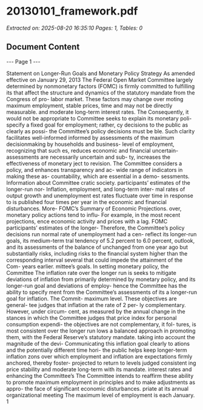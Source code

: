 # 20130101_framework.pdf

*Extracted on: 2025-08-20 16:35:10*
*Pages: 1, Tables: 0*

## Document Content

--- Page 1 ---

Statement on Longer-Run Goals and Monetary Policy Strategy
As amended effective on January 29, 2013
The Federal Open Market Committee largely determined by nonmonetary factors
(FOMC) is firmly committed to fulfilling its that affect the structure and dynamics of the
statutory mandate from the Congress of pro- labor market. These factors may change over
moting maximum employment, stable prices, time and may not be directly measurable.
and moderate long-term interest rates. The Consequently, it would not be appropriate to
Committee seeks to explain its monetary poli- specify a fixed goal for employment; rather,
cy decisions to the public as clearly as possi- the Committee’s policy decisions must be
ble. Such clarity facilitates well-informed informed by assessments of the maximum
decisionmaking by households and business- level of employment, recognizing that such
es, reduces economic and financial uncertain- assessments are necessarily uncertain and sub-
ty, increases the effectiveness of monetary ject to revision. The Committee considers a
policy, and enhances transparency and ac- wide range of indicators in making these as-
countability, which are essential in a demo- sessments. Information about Committee
cratic society. participants’ estimates of the longer-run nor-
Inflation, employment, and long-term inter- mal rates of output growth and unemployment
est rates fluctuate over time in response to is published four times per year in the
economic and financial disturbances. More- FOMC’s Summary of Economic Projections.
over, monetary policy actions tend to influ- For example, in the most recent projections,
ence economic activity and prices with a lag. FOMC participants’ estimates of the longer-
Therefore, the Committee’s policy decisions run normal rate of unemployment had a cen-
reflect its longer-run goals, its medium-term tral tendency of 5.2 percent to 6.0 percent,
outlook, and its assessments of the balance of unchanged from one year ago but substantially
risks, including risks to the financial system higher than the corresponding interval several
that could impede the attainment of the Com- years earlier.
mittee’s goals. In setting monetary policy, the Committee
The inflation rate over the longer run is seeks to mitigate deviations of inflation from
primarily determined by monetary policy, and its longer-run goal and deviations of employ-
hence the Committee has the ability to specify ment from the Committee’s assessments of its
a longer-run goal for inflation. The Commit- maximum level. These objectives are general-
tee judges that inflation at the rate of 2 per- ly complementary. However, under circum-
cent, as measured by the annual change in the stances in which the Committee judges that
price index for personal consumption expendi- the objectives are not complementary, it fol-
tures, is most consistent over the longer run lows a balanced approach in promoting them,
with the Federal Reserve’s statutory mandate. taking into account the magnitude of the devi-
Communicating this inflation goal clearly to ations and the potentially different time hori-
the public helps keep longer-term inflation zons over which employment and inflation are
expectations firmly anchored, thereby foster- projected to return to levels judged consistent
ing price stability and moderate long-term with its mandate.
interest rates and enhancing the Committee’s The Committee intends to reaffirm these
ability to promote maximum employment in principles and to make adjustments as appro-
the face of significant economic disturbances. priate at its annual organizational meeting
The maximum level of employment is each January.
1
